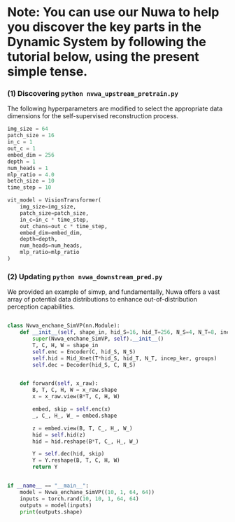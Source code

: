 # Note: You can use our Nuwa to help you discover the key parts in the Dynamic System by following the tutorial below, using the present simple tense.

### (1) Discovering ``` python nvwa_upstream_pretrain.py ```
The following hyperparameters are modified to select the appropriate data dimensions for the self-supervised reconstruction process.
```python
img_size = 64
patch_size = 16
in_c = 1 
out_c = 1
embed_dim = 256  
depth = 1
num_heads = 1
mlp_ratio = 4.0  
betch_size = 10
time_step = 10

vit_model = VisionTransformer(
    img_size=img_size,
    patch_size=patch_size,
    in_c=in_c * time_step,
    out_chans=out_c * time_step,
    embed_dim=embed_dim,
    depth=depth,
    num_heads=num_heads,
    mlp_ratio=mlp_ratio
)
```

### (2) Updating ``` python nvwa_downstream_pred.py ```
We provided an example of simvp, and fundamentally, Nuwa offers a vast array of potential data distributions to enhance out-of-distribution perception capabilities.
```python

class Nvwa_enchane_SimVP(nn.Module):
    def __init__(self, shape_in, hid_S=16, hid_T=256, N_S=4, N_T=8, incep_ker=[3,5,7,11], groups=8):
        super(Nvwa_enchane_SimVP, self).__init__()
        T, C, H, W = shape_in
        self.enc = Encoder(C, hid_S, N_S)
        self.hid = Mid_Xnet(T*hid_S, hid_T, N_T, incep_ker, groups)
        self.dec = Decoder(hid_S, C, N_S)


    def forward(self, x_raw):
        B, T, C, H, W = x_raw.shape
        x = x_raw.view(B*T, C, H, W)

        embed, skip = self.enc(x)
        _, C_, H_, W_ = embed.shape

        z = embed.view(B, T, C_, H_, W_)
        hid = self.hid(z)
        hid = hid.reshape(B*T, C_, H_, W_)

        Y = self.dec(hid, skip)
        Y = Y.reshape(B, T, C, H, W)
        return Y


if __name__ == "__main__":
    model = Nvwa_enchane_SimVP((10, 1, 64, 64))
    inputs = torch.rand(10, 10, 1, 64, 64)
    outputs = model(inputs)
    print(outputs.shape)


```
